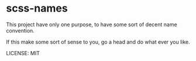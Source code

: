 # scss-names

This project have only one purpose,
to have some sort of decent name convention.

If this make some sort of sense to you,
go a head and do what ever you like.

LICENSE: MIT
